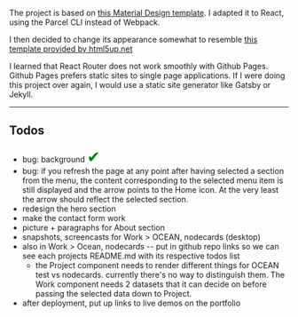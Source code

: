 The project is based on [this Material Design template](https://glitch.com/~material-template-portfolio-css). I adapted it to React, using the Parcel CLI instead of Webpack.

I then decided to change its appearance somewhat to resemble
[this template provided by html5up.net](https://html5up.net/astral)

I learned that React Router does not work smoothly with Github Pages. Github Pages prefers static sites to single page applications. If I were doing this project over again, I would use a static site generator like Gatsby or Jekyll.

---

## Todos

- bug: background <span style="font-size: 2em; color:green">✔</span>
- bug: if you refresh the page at any point after having selected a section from the menu, the content corresponding to the selected menu item is still displayed and the arrow points to the Home icon. At the very least the arrow should reflect the selected section.
- redesign the hero section
- make the contact form work
- picture + paragraphs for About section
- snapshots, screencasts for Work > OCEAN, nodecards (desktop)
- also in Work > Ocean, nodecards -- put in github repo links so we can see each projects README.md with its respective todos list
  - the Project component needs to render different things for OCEAN test vs nodecards. currently there's no way to distinguish them. The Work component needs 2 datasets that it can decide on before passing the selected data down to Project.
- after deployment, put up links to live demos on the portfolio
